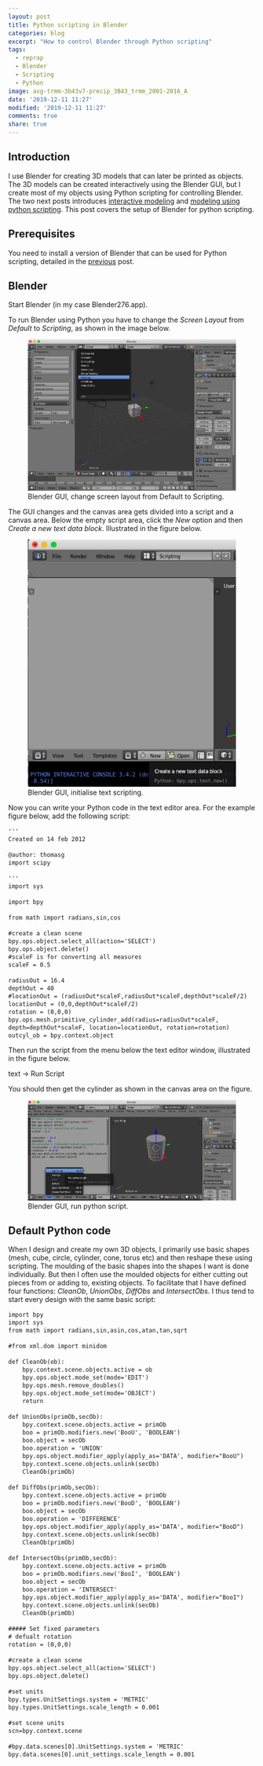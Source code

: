 ```yaml
---
layout: post
title: Python scripting in Blender
categories: blog
excerpt: "How to control Blender through Python scripting"
tags:
  - reprap
  - Blender
  - Scripting
  - Python
image: avg-trmm-3b43v7-precip_3B43_trmm_2001-2016_A
date: '2019-12-11 11:27'
modified: '2019-12-11 11:27'
comments: true
share: true
---
```


## Introduction

I use <span class='app'>Blender</span> for creating 3D models that can later be printed as objects. The 3D models can be created interactively using the <span class='app'>Blender</span> GUI, but I create most of my objects using Python scripting for controlling <span class='app'>Blender</span>. The two next posts introduces [interactive modeling](../reprap-blender-rudder-part1) and [modeling using python scripting](../reprap-blender-rudder-part2). This post covers the setup of <span class='app'>Blender</span> for python scripting.

## Prerequisites

You need to install a version of <span class='app'>Blender</span> that can be used for Python scripting, detailed in the [previous](../reprap-software/) post.

## Blender

Start <span class='app'>Blender</span> (in my case Blender276.app).

To run <span class='app'>Blender</span> using Python you have to change the _Screen Layout_ from _Default_ to _Scripting_, as shown in the image below.

<figure>
<img src="../../images/blender-python01.png">
<figcaption> Blender GUI, change screen layout from Default to Scripting.</figcaption>
</figure>

The GUI changes and the canvas area gets divided into a script and a canvas area. Below the empty script area, click the _New_ option and then _Create a new text data block_. Illustrated in the figure below.

<figure>
<img src="../../images/blender-python02.png">
<figcaption> Blender GUI, initialise text scripting.</figcaption>
</figure>

Now you can write your Python code in the text editor area. For the example figure below, add the following script:

```
'''
Created on 14 feb 2012

@author: thomasg
import scipy

'''
import sys

import bpy

from math import radians,sin,cos

#create a clean scene
bpy.ops.object.select_all(action='SELECT')
bpy.ops.object.delete()
#scaleF is for converting all measures
scaleF = 0.5

radiusOut = 16.4
depthOut = 40
#locationOut = (radiusOut*scaleF,radiusOut*scaleF,depthOut*scaleF/2)
locationOut = (0,0,depthOut*scaleF/2)
rotation = (0,0,0)
bpy.ops.mesh.primitive_cylinder_add(radius=radiusOut*scaleF, depth=depthOut*scaleF, location=locationOut, rotation=rotation)
outcyl_ob = bpy.context.object
```

Then run the script from the menu below the text editor window, illustrated in the figure below.

<span class='menu'>text -> Run Script</span>

You should then get the cylinder as shown in the canvas area on the figure.

<figure>
<img src="../../images/blender-python03.png">
<figcaption> Blender GUI, run python script.</figcaption>
</figure>

## Default Python code

When I design and create my own 3D objects, I primarily use basic shapes (mesh, cube, circle, cylinder, cone, torus etc) and then reshape these using scripting. The moulding of the basic shapes into the shapes I want is done individually. But then I often use the moulded objects for either cutting out pieces from or adding to, existing objects. To facilitate that I have defined four functions: _CleanOb_, _UnionObs_, _DiffObs_ and _IntersectObs_. I thus tend to start every design with the same basic script:

```
import bpy
import sys
from math import radians,sin,asin,cos,atan,tan,sqrt

#from xml.dom import minidom

def CleanOb(ob):
    bpy.context.scene.objects.active = ob
    bpy.ops.object.mode_set(mode='EDIT')
    bpy.ops.mesh.remove_doubles()
    bpy.ops.object.mode_set(mode='OBJECT')
    return

def UnionObs(primOb,secOb):
    bpy.context.scene.objects.active = primOb
    boo = primOb.modifiers.new('BooU', 'BOOLEAN')
    boo.object = secOb
    boo.operation = 'UNION'
    bpy.ops.object.modifier_apply(apply_as='DATA', modifier="BooU")
    bpy.context.scene.objects.unlink(secOb)
    CleanOb(primOb)

def DiffObs(primOb,secOb):
    bpy.context.scene.objects.active = primOb
    boo = primOb.modifiers.new('BooD', 'BOOLEAN')
    boo.object = secOb
    boo.operation = 'DIFFERENCE'
    bpy.ops.object.modifier_apply(apply_as='DATA', modifier="BooD")
    bpy.context.scene.objects.unlink(secOb)
    CleanOb(primOb)

def IntersectObs(primOb,secOb):
    bpy.context.scene.objects.active = primOb
    boo = primOb.modifiers.new('BooI', 'BOOLEAN')
    boo.object = secOb
    boo.operation = 'INTERSECT'
    bpy.ops.object.modifier_apply(apply_as='DATA', modifier="BooI")
    bpy.context.scene.objects.unlink(secOb)
    CleanOb(primOb)

##### Set fixed parameters
# defualt rotation
rotation = (0,0,0)

#create a clean scene
bpy.ops.object.select_all(action='SELECT')
bpy.ops.object.delete()

#set units
bpy.types.UnitSettings.system = 'METRIC'
bpy.types.UnitSettings.scale_length = 0.001

#set scene units
scn=bpy.context.scene

#bpy.data.scenes[0].UnitSettings.system = 'METRIC'
bpy.data.scenes[0].unit_settings.scale_length = 0.001
```
